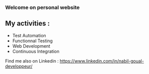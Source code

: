 ### Welcome on personal website

## My activities :
- Test Automation
- Functionnal Testing
- Web Development
- Continuous Integration

Find me also on Linkedin :
https://www.linkedin.com/in/nabil-goual-developpeur/
